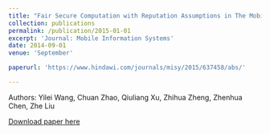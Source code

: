 ```yaml
---
title: "Fair Secure Computation with Reputation Assumptions in The Mobile Social Networks"
collection: publications
permalink: /publication/2015-01-01
excerpt: 'Journal: Mobile Information Systems'
date: 2014-09-01
venue: 'September'

paperurl: 'https://www.hindawi.com/journals/misy/2015/637458/abs/'

---
```

Authors: Yilei Wang, Chuan Zhao, Qiuliang Xu, Zhihua Zheng, Zhenhua Chen, Zhe Liu

[Download paper here](https://www.hindawi.com/journals/misy/2015/637458/abs/')
